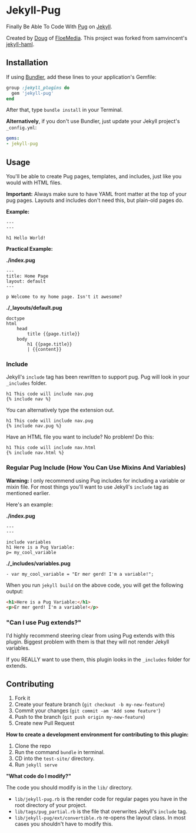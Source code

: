 # Jekyll-Pug

Finally Be Able To Code With [Pug](https://pugjs.org/api/getting-started.html) on [Jekyll](http://github.com/mojombo/jekyll).

Created by [Doug](https://dougbeney.com) of [FloeMedia](https://floemedia.com). This project was forked from samvincent's [jekyll-haml](https://github.com/samvincent/jekyll-haml).

## Installation

If using [Bundler](http://gembundler.com), add these lines to your application's Gemfile:

```rb
group :jekyll_plugins do
  gem 'jekyll-pug'
end
```

After that, type `bundle install` in your Terminal.

**Alternatively**, if you don't use Bundler, just update your Jekyll project's `_config.yml`:

```yml
gems:
- jekyll-pug
```

## Usage

You'll be able to create Pug pages, templates, and includes, just like you would with HTML files.

**Important:** Always make sure to have YAML front matter at the top of your pug pages. Layouts and includes don't need this, but plain-old pages do.

**Example:**

```jade
---
---

h1 Hello World!
```

**Practical Example:**

**./index.pug**

```pug
---
title: Home Page
layout: default
---

p Welcome to my home page. Isn't it awesome?
```

**./_layouts/default.pug**

```pug
doctype
html
    head
        title {{page.title}}
    body
        h1 {{page.title}}
        | {{content}}
```

### Include

Jekyll's `include` tag has been rewritten to support pug. Pug will look in your `_includes` folder.

```pug
h1 This code will include nav.pug
{% include nav %}
```

You can alternatively type the extension out.

```pug
h1 This code will include nav.pug
{% include nav.pug %}
```

Have an HTML file you want to include? No problem! Do this:

```pug
h1 This code will include nav.html
{% include nav.html %}
```

### Regular Pug Include (How You Can Use Mixins And Variables)

**Warning:** I only recommend using Pug includes for including a variable or mixin file. For most things you'll want to use Jekyll's `include` tag as mentioned earlier.

Here's an example:

**./index.pug**

```pug
---
---

include variables
h1 Here is a Pug Variable:
p= my_cool_variable
```

**./_includes/variables.pug**

```pug
- var my_cool_variable = "Er mer gerd! I'm a variable!";
```

When you run `jekyll build` on the above code, you will get the following output:

```html
<h1>Here is a Pug Variable:</h1>
<p>Er mer gerd! I'm a variable!</p>
```

### "Can I use Pug extends?"

I'd highly recommend steering clear from using Pug extends with this plugin. Biggest problem with them is that they will not render Jekyll variables.

If you REALLY want to use them, this plugin looks in the `_includes` folder for extends.

## Contributing

1. Fork it
2. Create your feature branch (`git checkout -b my-new-feature`)
3. Commit your changes (`git commit -am 'Add some feature'`)
4. Push to the branch (`git push origin my-new-feature`)
5. Create new Pull Request

**How to create a development environment for contributing to this plugin:**

1. Clone the repo
2. Run the command `bundle` in terminal.
3. CD into the `test-site/` directory.
4. Run `jekyll serve`

**"What code do I modify?"**

The code you should modify is in the `lib/` directory.

- `lib/jekyll-pug.rb` is the render code for regular pages you have in the root directory of your project.
- `lib/tags/pug_partial.rb` is the file that overwrites Jekyll's `include` tag.
- `lib/jekyll-pug/ext/convertible.rb` re-opens the layout class. In most cases you shouldn't have to modify this.
